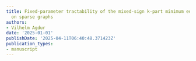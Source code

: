 ```yaml
---
title: Fixed-parameter tractability of the mixed-sign k-part minimum edge cut problem
  on sparse graphs
authors:
- Vilhelm Agdur
date: '2025-01-01'
publishDate: '2025-04-11T06:40:48.371423Z'
publication_types:
- manuscript
---
```

